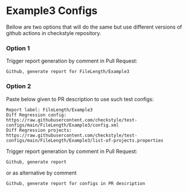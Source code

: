 # Example3 Configs

Bellow are two options that will do the same but use different versions
of github actions in checkstyle repository.


### Option 1
Trigger report generation by comment in Pull Request:
```
Github, generate report for FileLength/Example3
```

### Option 2

Paste below given to PR description to use such test configs:
```
Report label: FileLength/Example3
Diff Regression config: https://raw.githubusercontent.com/checkstyle/test-configs/main/FileLength/Example3/config.xml
Diff Regression projects: https://raw.githubusercontent.com/checkstyle/test-configs/main/FileLength/Example3/list-of-projects.properties
```

Trigger report generation by comment in Pull Request:
```
Github, generate report
```
or as alternative by comment
```
Github, generate report for configs in PR description
```
